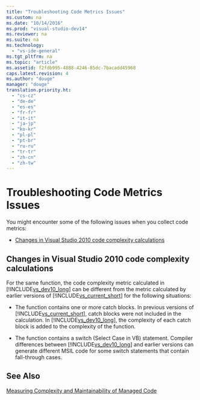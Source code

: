```yaml
---
title: "Troubleshooting Code Metrics Issues"
ms.custom: na
ms.date: "10/14/2016"
ms.prod: "visual-studio-dev14"
ms.reviewer: na
ms.suite: na
ms.technology: 
  - "vs-ide-general"
ms.tgt_pltfrm: na
ms.topic: "article"
ms.assetid: f2fdb995-4888-4246-85dc-7bacadd45968
caps.latest.revision: 4
ms.author: "douge"
manager: "douge"
translation.priority.ht: 
  - "cs-cz"
  - "de-de"
  - "es-es"
  - "fr-fr"
  - "it-it"
  - "ja-jp"
  - "ko-kr"
  - "pl-pl"
  - "pt-br"
  - "ru-ru"
  - "tr-tr"
  - "zh-cn"
  - "zh-tw"
---
```

# Troubleshooting Code Metrics Issues
You might encounter some of the following issues when you collect code metrics:  
  
-   [Changes in Visual Studio 2010 code complexity calculations](#Changes_in_Visual_Studio_2010_code_complexity_calculations)  
  
##  <a name="Changes_in_Visual_Studio_2010_code_complexity_calculations"></a> Changes in Visual Studio 2010 code complexity calculations  
 For the same function, the code complexity metric calculated in [!INCLUDE[vs_dev10_long](../codequality/includes/vs_dev10_long_md.md)] can be different from the metric calculated by earlier versions of [!INCLUDE[vs_current_short](../codequality/includes/vs_current_short_md.md)] for the following situations:  
  
-   The function contains one or more catch blocks. In previous versions of [!INCLUDE[vs_current_short](../codequality/includes/vs_current_short_md.md)], catch blocks were not included in the calculation. In [!INCLUDE[vs_dev10_long](../codequality/includes/vs_dev10_long_md.md)], the complexity of each catch block is added to the complexity of the function.  
  
-   The function contains a switch (Select Case in VB) statement. Compiler differences between [!INCLUDE[vs_dev10_long](../codequality/includes/vs_dev10_long_md.md)] and earlier versions can generate different MSIL code for some switch statements that contain fall-through cases.  
  
## See Also  
 [Measuring Complexity and Maintainability of Managed Code](../codequality/measuring-complexity-and-maintainability-of-managed-code.md)